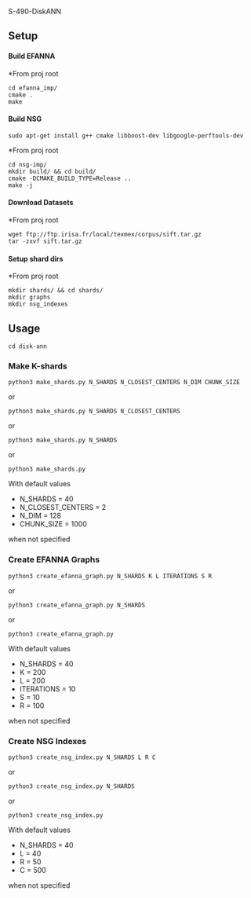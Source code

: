 S-490-DiskANN

## Setup

#### Build EFANNA
*From proj root

```
cd efanna_imp/
cmake .
make
```

#### Build NSG

```
sudo apt-get install g++ cmake libboost-dev libgoogle-perftools-dev
```

*From proj root

```
cd nsg-imp/
mkdir build/ && cd build/
cmake -DCMAKE_BUILD_TYPE=Release ..
make -j
```

#### Download Datasets

*From proj root
```
wget ftp://ftp.irisa.fr/local/texmex/corpus/sift.tar.gz
tar -zxvf sift.tar.gz
```

#### Setup shard dirs
*From proj root
```
mkdir shards/ && cd shards/
mkdir graphs
mkdir nsg_indexes
```

## Usage

```
cd disk-ann
```

### Make K-shards

```
python3 make_shards.py N_SHARDS N_CLOSEST_CENTERS N_DIM CHUNK_SIZE
```

or 

```
python3 make_shards.py N_SHARDS N_CLOSEST_CENTERS
```

or 

```
python3 make_shards.py N_SHARDS 
```

or 

```
python3 make_shards.py
```

With default values 
- N_SHARDS = 40
- N_CLOSEST_CENTERS = 2
- N_DIM = 128
- CHUNK_SIZE = 1000

when not specified

### Create EFANNA Graphs

```
python3 create_efanna_graph.py N_SHARDS K L ITERATIONS S R
```

or 

```
python3 create_efanna_graph.py N_SHARDS
```

or 

```
python3 create_efanna_graph.py
```


With default values 
- N_SHARDS = 40
- K = 200
- L = 200
- ITERATIONS = 10
- S = 10
- R = 100

when not specified

### Create NSG Indexes

```
python3 create_nsg_index.py N_SHARDS L R C
```

or 

```
python3 create_nsg_index.py N_SHARDS
```

or 

```
python3 create_nsg_index.py
```


With default values 
- N_SHARDS = 40
- L = 40
- R = 50
- C = 500

when not specified
